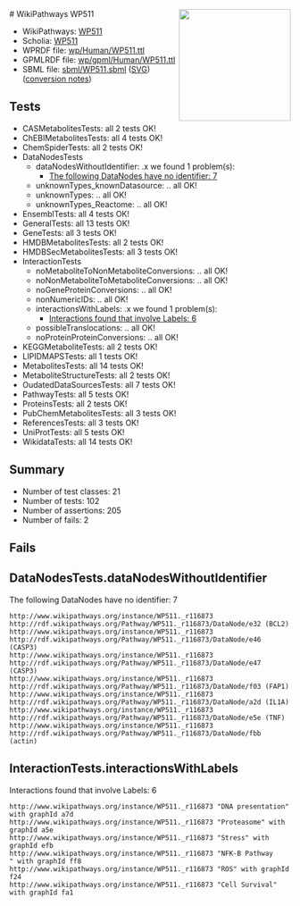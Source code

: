 <img style="float: right; width: 200px" src="../logo.png" />
# WikiPathways WP511

* WikiPathways: [WP511](https://identifiers.org/wikipathways:WP511)
* Scholia: [WP511](https://scholia.toolforge.org/wikipathways/WP511)
* WPRDF file: [wp/Human/WP511.ttl](../wp/Human/WP511.ttl)
* GPMLRDF file: [wp/gpml/Human/WP511.ttl](../wp/gpml/Human/WP511.ttl)
* SBML file: [sbml/WP511.sbml](../sbml/WP511.sbml) ([SVG](../sbml/WP511.svg)) ([conversion notes](../sbml/WP511.txt))

## Tests
* CASMetabolitesTests: all 2 tests OK!
* ChEBIMetabolitesTests: all 4 tests OK!
* ChemSpiderTests: all 2 tests OK!
* DataNodesTests
    * dataNodesWithoutIdentifier: .x we found 1 problem(s):
        * [The following DataNodes have no identifier: 7](#d2d32fa6)
    * unknownTypes_knownDatasource: .. all OK!
    * unknownTypes: .. all OK!
    * unknownTypes_Reactome: .. all OK!
* EnsemblTests: all 4 tests OK!
* GeneralTests: all 13 tests OK!
* GeneTests: all 3 tests OK!
* HMDBMetabolitesTests: all 2 tests OK!
* HMDBSecMetabolitesTests: all 3 tests OK!
* InteractionTests
    * noMetaboliteToNonMetaboliteConversions: .. all OK!
    * noNonMetaboliteToMetaboliteConversions: .. all OK!
    * noGeneProteinConversions: .. all OK!
    * nonNumericIDs: .. all OK!
    * interactionsWithLabels: .x we found 1 problem(s):
        * [Interactions found that involve Labels: 6](#630d267d)
    * possibleTranslocations: .. all OK!
    * noProteinProteinConversions: .. all OK!
* KEGGMetaboliteTests: all 2 tests OK!
* LIPIDMAPSTests: all 1 tests OK!
* MetabolitesTests: all 14 tests OK!
* MetaboliteStructureTests: all 2 tests OK!
* OudatedDataSourcesTests: all 7 tests OK!
* PathwayTests: all 5 tests OK!
* ProteinsTests: all 2 tests OK!
* PubChemMetabolitesTests: all 3 tests OK!
* ReferencesTests: all 3 tests OK!
* UniProtTests: all 5 tests OK!
* WikidataTests: all 14 tests OK!


## Summary

* Number of test classes: 21
* Number of tests: 102
* Number of assertions: 205
* Number of fails: 2

## Fails

<a name="d2d32fa6" />

## DataNodesTests.dataNodesWithoutIdentifier

The following DataNodes have no identifier: 7
```
http://www.wikipathways.org/instance/WP511._r116873 http://rdf.wikipathways.org/Pathway/WP511._r116873/DataNode/e32 (BCL2)
http://www.wikipathways.org/instance/WP511._r116873 http://rdf.wikipathways.org/Pathway/WP511._r116873/DataNode/e46 (CASP3)
http://www.wikipathways.org/instance/WP511._r116873 http://rdf.wikipathways.org/Pathway/WP511._r116873/DataNode/e47 (CASP3)
http://www.wikipathways.org/instance/WP511._r116873 http://rdf.wikipathways.org/Pathway/WP511._r116873/DataNode/f03 (FAP1)
http://www.wikipathways.org/instance/WP511._r116873 http://rdf.wikipathways.org/Pathway/WP511._r116873/DataNode/a2d (IL1A)
http://www.wikipathways.org/instance/WP511._r116873 http://rdf.wikipathways.org/Pathway/WP511._r116873/DataNode/e5e (TNF)
http://www.wikipathways.org/instance/WP511._r116873 http://rdf.wikipathways.org/Pathway/WP511._r116873/DataNode/fbb (actin)
```

<a name="630d267d" />

## InteractionTests.interactionsWithLabels

Interactions found that involve Labels: 6
```
http://www.wikipathways.org/instance/WP511._r116873 "DNA presentation" with graphId a7d
http://www.wikipathways.org/instance/WP511._r116873 "Proteasome" with graphId a5e
http://www.wikipathways.org/instance/WP511._r116873 "Stress" with graphId efb
http://www.wikipathways.org/instance/WP511._r116873 "NFK-B Pathway
" with graphId ff8
http://www.wikipathways.org/instance/WP511._r116873 "ROS" with graphId f24
http://www.wikipathways.org/instance/WP511._r116873 "Cell Survival" with graphId fa1
```

